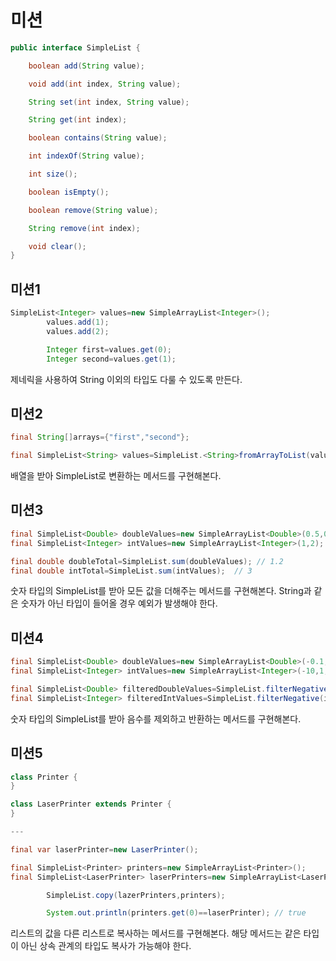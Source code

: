 # 미션

```java
public interface SimpleList {

    boolean add(String value);

    void add(int index, String value);

    String set(int index, String value);

    String get(int index);

    boolean contains(String value);

    int indexOf(String value);

    int size();

    boolean isEmpty();

    boolean remove(String value);

    String remove(int index);

    void clear();
}
```

## 미션1

```java
SimpleList<Integer> values=new SimpleArrayList<Integer>();
        values.add(1);
        values.add(2);

        Integer first=values.get(0);
        Integer second=values.get(1);
```

제네릭을 사용하여 String 이외의 타입도 다룰 수 있도록 만든다.

## 미션2

```java
final String[]arrays={"first","second"};

final SimpleList<String> values=SimpleList.<String>fromArrayToList(values);
```

배열을 받아 SimpleList로 변환하는 메서드를 구현해본다.

## 미션3

```java
final SimpleList<Double> doubleValues=new SimpleArrayList<Double>(0.5,0.7);
final SimpleList<Integer> intValues=new SimpleArrayList<Integer>(1,2);

final double doubleTotal=SimpleList.sum(doubleValues); // 1.2
final double intTotal=SimpleList.sum(intValues);  // 3
```

숫자 타입의 SimpleList를 받아 모든 값을 더해주는 메서드를 구현해본다.
String과 같은 숫자가 아닌 타입이 들어올 경우 예외가 발생해야 한다.

## 미션4

```java
final SimpleList<Double> doubleValues=new SimpleArrayList<Double>(-0.1,0.5,0.7);
final SimpleList<Integer> intValues=new SimpleArrayList<Integer>(-10,1,2);

final SimpleList<Double> filteredDoubleValues=SimpleList.filterNegative(doubleValues);
final SimpleList<Integer> filteredIntValues=SimpleList.filterNegative(intValues);
```

숫자 타입의 SimpleList를 받아 음수를 제외하고 반환하는 메서드를 구현해본다.

## 미션5

```java
class Printer {
}

class LaserPrinter extends Printer {
}

---

final var laserPrinter=new LaserPrinter();

final SimpleList<Printer> printers=new SimpleArrayList<Printer>();
final SimpleList<LaserPrinter> laserPrinters=new SimpleArrayList<LaserPrinter>(laserPrinter);

        SimpleList.copy(lazerPrinters,printers);

        System.out.println(printers.get(0)==laserPrinter); // true
```

리스트의 값을 다른 리스트로 복사하는 메서드를 구현해본다.
해당 메서드는 같은 타입이 아닌 상속 관계의 타입도 복사가 가능해야 한다.